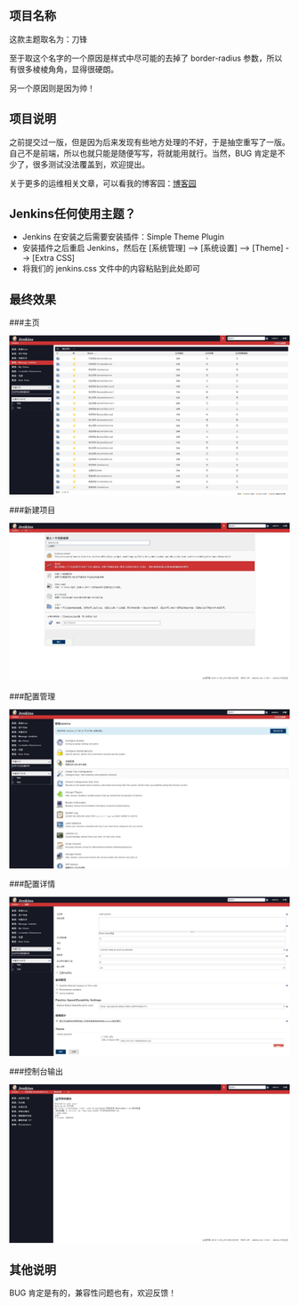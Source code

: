 ## 项目名称

这款主题取名为：刀锋

至于取这个名字的一个原因是样式中尽可能的去掉了 border-radius 参数，所以有很多棱棱角角，显得很硬朗。

另一个原因则是因为帅！

## 项目说明

之前提交过一版，但是因为后来发现有些地方处理的不好，于是抽空重写了一版。自己不是前端，所以也就只能是随便写写，将就能用就行。当然，BUG 肯定是不少了，很多测试没法覆盖到，欢迎提出。

关于更多的运维相关文章，可以看我的博客园：[博客园](https://www.cnblogs.com/Dy1an "博客园")

## Jenkins任何使用主题？

* Jenkins 在安装之后需要安装插件：Simple Theme Plugin
* 安装插件之后重启 Jenkins，然后在 [系统管理] --> [系统设置] --> [Theme] --> [Extra CSS]
* 将我们的 jenkins.css 文件中的内容粘贴到此处即可

## 最终效果

###主页

![主页](image/主页.jpg)

###新建项目

![新建项目](image/新建项目.jpg)

###配置管理

![配置管理](image/配置管理.jpg)

###配置详情

![配置详情](image/配置详情.jpg)

###控制台输出

![控制台输出](image/控制台输出.jpg)

## 其他说明

BUG 肯定是有的，兼容性问题也有，欢迎反馈！